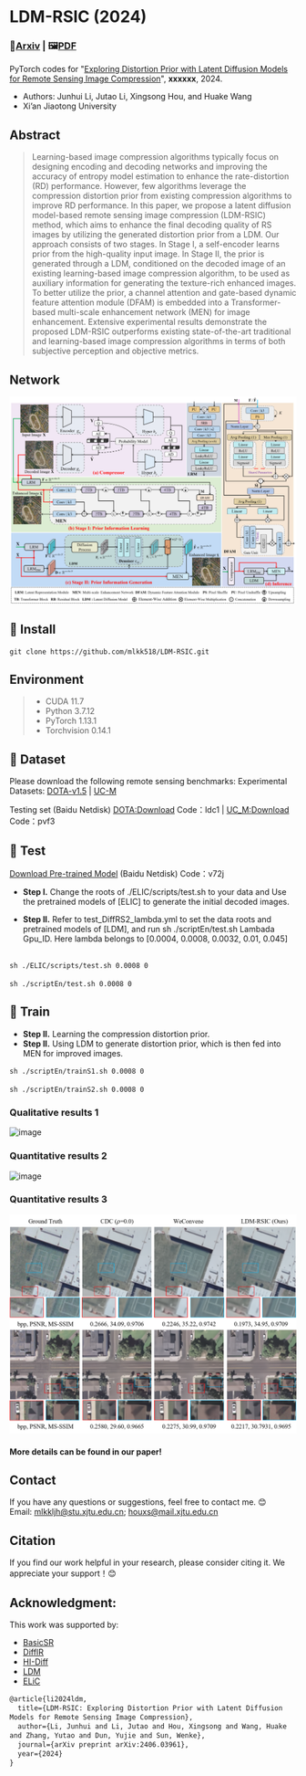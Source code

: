 # LDM-RSIC (2024)
### 📖[**Arxiv**](https://arxiv.org/abs/2406.03961) | 🖼️[**PDF**](/figs/LDM-RSIC.pdf)

PyTorch codes for "[Exploring Distortion Prior with Latent Diffusion Models for Remote Sensing Image Compression](https://arxiv.org/abs/2406.03961)", **xxxxxx**, 2024.

- Authors: Junhui Li, Jutao Li, Xingsong Hou, and Huake Wang <br>
- Xi’an Jiaotong University

## Abstract
> Learning-based image compression algorithms typically focus on designing encoding and decoding networks and improving the accuracy of entropy model estimation to enhance the rate-distortion (RD) performance. However, few algorithms leverage the compression distortion prior from existing compression algorithms to improve RD performance. In this paper, we propose a latent diffusion model-based remote sensing image compression (LDM-RSIC) method, which aims to enhance the final decoding quality of RS images by utilizing the generated distortion prior from a LDM. Our approach consists of two stages. In Stage I, a self-encoder learns prior from the high-quality input image. In Stage II, the prior is generated through a LDM, conditioned on the decoded image of an existing learning-based image compression algorithm, to be used as auxiliary information for generating the texture-rich enhanced images. To better utilize the prior, a channel attention and gate-based dynamic feature attention module (DFAM) is embedded into a Transformer-based multi-scale enhancement network (MEN) for image enhancement. Extensive experimental results demonstrate the proposed LDM-RSIC outperforms existing state-of-the-art traditional and learning-based image compression algorithms in terms of both subjective perception and objective metrics.

## Network
![image](/figs/Method.png)
 
## 🧩 Install
```
git clone https://github.com/mlkk518/LDM-RSIC.git
```

## Environment
 > * CUDA 11.7
 > * Python 3.7.12
 > * PyTorch 1.13.1
 > * Torchvision 0.14.1

## 🎁 Dataset
Please download the following remote sensing benchmarks:
Experimental Datasets:
  [DOTA-v1.5](https://captain-whu.github.io/DOTA/dataset.html) | [UC-M](http://weegee.vision.ucmerced.edu/datasets/landuse.html) 

Testing set  (Baidu Netdisk) [DOTA:Download](https://pan.baidu.com/s/1R52rO-gxZH1jG-amwUCO-g) Code：ldc1 | [UC_M:Download](https://pan.baidu.com/s/1KJAy2cPVnj6VfqrlR5XPCg)  Code：pvf3 


## 🧩 Test
[Download Pre-trained Model](https://pan.baidu.com/s/1OsPSjPp34RHasHi9YM5rHg) (Baidu Netdisk) Code：v72j
- **Step I.**  Change the roots of ./ELIC/scripts/test.sh to your data and Use the pretrained models of [ELIC] to generate the initial decoded images.

- **Step II.**  Refer to test_DiffRS2_lambda.yml to set the data roots and pretrained models of [LDM], and run sh ./scriptEn/test.sh Lambada Gpu_ID. Here lambda belongs to [0.0004, 0.0008, 0.0032, 0.01, 0.045] 

```

sh ./ELIC/scripts/test.sh 0.0008 0

sh ./scriptEn/test.sh 0.0008 0
```

## 🧩 Train
- **Step II.** Learning the compression distortion prior.   
- **Step II.**  Using LDM to generate distortion prior, which is then fed into MEN for improved images.   
```
sh ./scriptEn/trainS1.sh 0.0008 0

sh ./scriptEn/trainS2.sh 0.0008 0

```

### Qualitative results 1
 ![image](/figs/DOTA_vis.png)
 
### Quantitative results 2
 ![image](/figs/UC_vis.png)

### Quantitative results 3
 ![image](/figs/UC_com_SOTA_vis.png)
 
#### More details can be found in our paper!

## Contact
If you have any questions or suggestions, feel free to contact me. 😊  
Email: mlkkljh@stu.xjtu.edu.cn; houxs@mail.xjtu.edu.cn



## Citation
If you find our work helpful in your research, please consider citing it. We appreciate your support！😊


## Acknowledgment: 

This work was supported by:  
- [BasicSR](https://github.com/xinntao/BasicSR)
- [DiffIR](https://github.com/Zj-BinXia/DiffIR)
- [HI-Diff](https://github.com/zhengchen1999/HI-Diff)
- [LDM](https://github.com/CompVis/latent-diffusion)
- [ELiC](https://github.com/VincentChandelier/ELiC-ReImplemetation)



```
@article{li2024ldm,
  title={LDM-RSIC: Exploring Distortion Prior with Latent Diffusion Models for Remote Sensing Image Compression},
  author={Li, Junhui and Li, Jutao and Hou, Xingsong and Wang, Huake and Zhang, Yutao and Dun, Yujie and Sun, Wenke},
  journal={arXiv preprint arXiv:2406.03961},
  year={2024}
}
```
